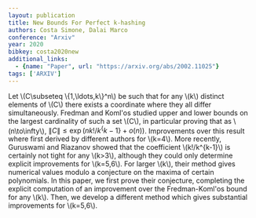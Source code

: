 ```yaml
---
layout: publication
title: New Bounds For Perfect k-hashing
authors: Costa Simone, Dalai Marco
conference: "Arxiv"
year: 2020
bibkey: costa2020new
additional_links:
  - {name: "Paper", url: "https://arxiv.org/abs/2002.11025"}
tags: ['ARXIV']
---
```

Let \\(C\subseteq \\{1,\ldots,k\\}^n\\) be such that for any \\(k\\) distinct elements of \\(C\\) there exists a coordinate where they all differ simultaneously. Fredman and Koml\'os studied upper and lower bounds on the largest cardinality of such a set \\(C\\), in particular proving that as \\(n\to\infty\\), $\|C\|\leq \exp(n k!/k^\{k-1\}+o(n))$. Improvements over this result where first derived by different authors for \\(k=4\\). More recently, Guruswami and Riazanov showed that the coefficient \\(k!/k^\{k-1\}\\) is certainly not tight for any \\(k>3\\), although they could only determine explicit improvements for \\(k=5,6\\). For larger \\(k\\), their method gives numerical values modulo a conjecture on the maxima of certain polynomials. In this paper, we first prove their conjecture, completing the explicit computation of an improvement over the Fredman-Koml\'os bound for any \\(k\\). Then, we develop a different method which gives substantial improvements for \\(k=5,6\\).
